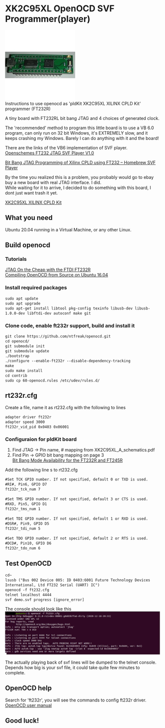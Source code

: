 
# XK2C95XL OpenOCD SVF Programmer(player)

![Figure 1-1](xk2c95xl.jpg "Figure 1-1")  
Instructions to use openocd as 'pldKit XK2C95XL XILINX CPLD Kit' programmer (FT232R)

A tiny board with FT232RL bit bang JTAG and 4 choices of generated clock.  

The 'recommended' method to program this little board is to use a VB 6.0 program, can only run on 32 bit Windows, it's EXTREMELY slow, and it keeps crashing my Windows. Barely I can do anything with it and the board!  

There are the links of the VB6 implementation of SVF player.  
[Openschemes FT232 JTAG SVF Player V1.0](https://openschemes.com/2013/06/22/openschemes-ft232-jtag-svf-player-v1-0/)  

[Bit Bang JTAG Programming of Xilinx CPLD using FT232 – Homebrew SVF Player](http://openschemes.com/2011/10/25/bit-bang-jtag-programming-of-xilinx-cpld-using-ft232-homebrew-svf-player/)  

By the time you realized this is a problem, you probably would go to ebay buy a new board with real JTAG interface. I did.  
While waiting for it to arrive, I decided to do something with this board, I dont just want trash it yet.  

[XK2C95XL XILINX CPLD Kit](http://pldkit.com/xk2c95xl)

## What you need
Ubuntu 20.04 running in a Virtual Machine, or any other Linux.  

## Build openocd
### Tutorials
[JTAG On the Cheap with the FTDI FT232R](https://jacobncalvert.com/2020/02/04/jtag-on-the-cheap-with-the-ftdi-ft232r/)  
[Compiling OpenOCD from Source on Ubuntu 16.04](https://hackaday.io/page/4991-compiling-openocd-from-source-on-ubuntu-1604)  

### Install required packages
```
sudo apt update
sudo apt upgrade
sudo apt-get install libtool pkg-config texinfo libusb-dev libusb-1.0.0-dev libftdi-dev autoconf make git
```
### Clone code, enable ft232r support, build and install it

```
git clone https://github.com/ntfreak/openocd.git
cd openocd/
git submodule init
git submodule update
./bootstrap
./configure --enable-ft232r --disable-dependency-tracking
make
sudo make install
cd contrib
sudo cp 60-openocd.rules /etc/udev/rules.d/
```
## rt232r.cfg

Create a file, name it as rt232.cfg with the following to lines
```
adapter driver ft232r
adapter speed 3000
ft232r_vid_pid 0x0403 0x06001
```
### Configuraion for pldKit board

1. Find JTAG -> Pin name, # mapping from XK2C95XL_A_schematics.pdf  
2. Find Pin -> GPIO bit bang mapping on page 3  
[Bit Bang Mode Availability for the FT232R and FT245R](https://www.ftdichip.com/Support/Documents/AppNotes/AN_232R-01_Bit_Bang_Mode_Available_For_FT232R_and_Ft245R.pdf)  

Add the following line s to rt232.cfg  

```
#Set TCK GPIO number. If not specified, default 0 or TXD is used.
#RI#, Pin6, GPIO D7
ft232r_tck_num 7

#Set TMS GPIO number. If not specified, default 3 or CTS is used.
#RXD, Pin5, GPIO D1
ft232r_tms_num 1

#Set TDI GPIO number. If not specified, default 1 or RXD is used.
#DSR#, Pin9, GPIO D5
ft232r_tdi_num 5

#Set TDO GPIO number. If not specified, default 2 or RTS is used.
#DCD#, Pin10, GPIO D6
ft232r_tdo_num 6
```

## Test OpenOCD

```
cd~
lsusb ("Bus 002 Device 005: ID 0403:6001 Future Technology Devices International, Ltd FT232 Serial (UART) IC")
openocd -f ft232.cfg
telnet localhost 4444
svf demo.svf progress [ignore_error]
```
The console should look like this
![Figure 1-2](openocd.jpg "Figure 1-2") 

The actually playing back of svf lines will be dumped to the telnet console. Depends how big is your svf file, it could take quite few minutes to complete.

## OpenOCD help

Search for 'ft232r', you will see the commands to config ft232r driver.  
[OpenOCD user manual](http://openocd.org/doc/pdf/openocd.pdf)

## Good luck!
